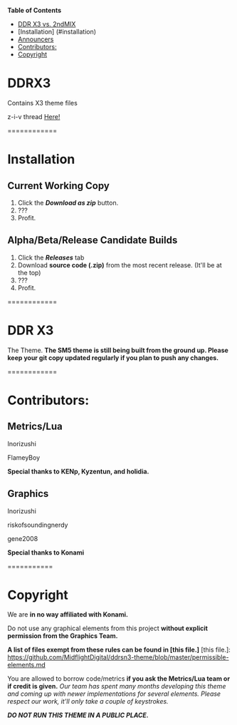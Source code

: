 **Table of Contents**
 * [DDR X3 vs. 2ndMIX](#DDRX3)
 * [Installation] (#installation)
 * [Announcers](#announcers)
 * [Contributors:](#contributors)
 * [Copyright](#copyright)

DDRX3
============
Contains X3 theme files

z-i-v thread [Here!](https://zenius-i-vanisher.com/v5.2/thread?threadid=9378&page=1)


============

Installation
============
Current Working Copy
--
1. Click the ***Download as zip*** button.
2. ???
3. Profit.

Alpha/Beta/Release Candidate Builds
--
1. Click the ***Releases*** tab
2. Download **source code (.zip)** from the most recent release. (It'll be at the top)
3. ???
4. Profit.

============


DDR X3
============
The Theme.
**The SM5 theme is still being built from the ground up. Please keep your git copy updated regularly if you plan to push any changes.**

============

Contributors:
============

Metrics/Lua
--
Inorizushi

FlameyBoy

**Special thanks to KENp, Kyzentun, and holidia.**

Graphics
--
Inorizushi

riskofsoundingnerdy

gene2008

**Special thanks to Konami**

===========

Copyright
============
We are **in no way affiliated with Konami.**

Do not use any graphical elements from this project **without explicit permission from the Graphics Team.**

**A list of files exempt from these rules can be found in [this file.]**
[this file.]: https://github.com/MidflightDigital/ddrsn3-theme/blob/master/permissible-elements.md

You are allowed to borrow code/metrics **if you ask the Metrics/Lua team or if credit is given.** *Our team has spent many months developing this theme and coming up with newer implementations for several elements. Please respect our work, it'll only take a couple of keystrokes.*

***DO NOT RUN THIS THEME IN A PUBLIC PLACE.***
